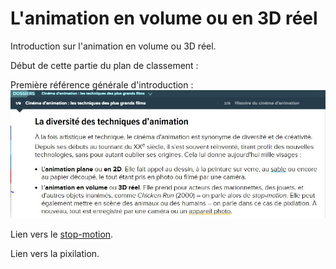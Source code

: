 # L'animation en volume ou en 3D réel

Introduction sur l'animation en volume ou 3D réel.

Début de cette partie du plan de classement :

Première référence générale d'introduction :
![Futura, introduction sur le sujet](animationenvolume.JPG "L'animation en volume")

Lien vers le [stop-motion](stopmotion.md).

Lien vers la pixilation.
